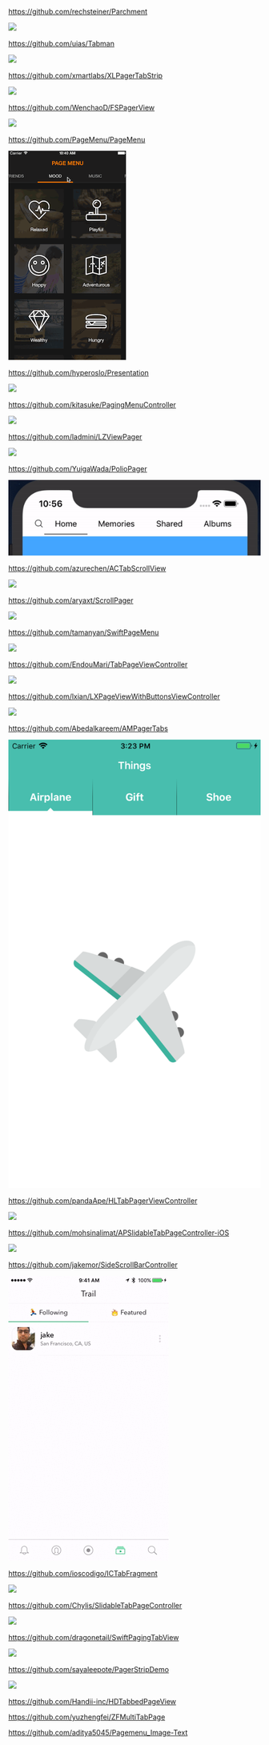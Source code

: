 https://github.com/rechsteiner/Parchment

![](https://camo.githubusercontent.com/f5cf1643841bdbde0e7b83147089856725e8e0ce/68747470733a2f2f72656368737465696e65722d70617263686d656e742e73332e65752d63656e7472616c2d312e616d617a6f6e6177732e636f6d2f70617263686d656e742d64656c65676174652e676966)

https://github.com/uias/Tabman

![](https://github.com/uias/Tabman/raw/master/Docs/img/tm_header.png)


https://github.com/xmartlabs/XLPagerTabStrip

![](https://github.com/xmartlabs/XLPagerTabStrip/raw/master/Example/instagram.gif)

https://github.com/WenchaoD/FSPagerView

![](https://cloud.githubusercontent.com/assets/5186464/22688057/9003d880-ed65-11e6-882e-4587c97c8878.gif)

https://github.com/PageMenu/PageMenu

![](https://raw.githubusercontent.com/uacaps/ResourceRepo/master/PageMenu/PageMenuDemo.gif)

https://github.com/hyperoslo/Presentation

![](https://raw.githubusercontent.com/hyperoslo/Presentation/master/Example/Parallax/Images/Parallax-v2.gif)

https://github.com/kitasuke/PagingMenuController

![](https://raw.githubusercontent.com/wiki/kitasuke/PagingMenuController/images/demo4.gif)

https://github.com/ladmini/LZViewPager

![](https://github.com/ladmini/LZViewPager/raw/master/webimages/demo.gif)

https://github.com/YuigaWada/PolioPager

![](https://github.com/YuigaWada/PolioPager/raw/master/image/PolioPager.gif)

https://github.com/azurechen/ACTabScrollView

![](https://github.com/azurechen/ACTabScrollView/raw/master/Screenshots/demo-1.gif)

https://github.com/aryaxt/ScrollPager

![](https://camo.githubusercontent.com/014e145bc0e3364e56400ba00a7687e52305d6a7/68747470733a2f2f7261772e6769746875622e636f6d2f6172796178742f5363726f6c6c50616765722f6d61737465722f7363726f6c6c50616765722e706e67)

https://github.com/tamanyan/SwiftPageMenu

![](https://raw.githubusercontent.com/tamanyan/SwiftPageMenu/master/screen_captures/1.gif)

https://github.com/EndouMari/TabPageViewController

![](https://raw.githubusercontent.com/wiki/EndouMari/TabPageViewController/images/demo2.gif)

https://github.com/lxian/LXPageViewWithButtonsViewController

![](https://github.com/lxian/LXPageViewWithButtonsViewController/raw/master/screenshot0.png)

https://github.com/Abedalkareem/AMPagerTabs

![](https://github.com/Abedalkareem/AMPagerTabs/raw/master/Screen%20Shot.png)

https://github.com/pandaApe/HLTabPagerViewController

![](https://github.com/pandaApe/HLTabPagerViewController/raw/master/example.gif)

https://github.com/mohsinalimat/APSlidableTabPageController-iOS

![](https://cloud.githubusercontent.com/assets/16682908/12745471/ac8c307e-c999-11e5-83e1-455f949cc4d6.gif)

https://github.com/jakemor/SideScrollBarController

![](https://github.com/jakemor/SideScrollBarController/raw/master/SideScrollBarControllerDemo.gif?raw=true)

https://github.com/ioscodigo/ICTabFragment

![](https://github.com/ioscodigo/ICTabFragment/raw/master/Images/first.gif)

https://github.com/Chylis/SlidableTabPageController

![](https://cloud.githubusercontent.com/assets/653946/17933575/d8ad7318-6a14-11e6-9b0e-d5cae9ae719c.gif)

https://github.com/dragonetail/SwiftPagingTabView

![](https://github.com/dragonetail/SwiftPagingTabView)

https://github.com/sayaleepote/PagerStripDemo

![](https://user-images.githubusercontent.com/14230368/39244999-18772e5a-48b0-11e8-9b11-8eaaf042706c.gif)

https://github.com/Handii-inc/HDTabbedPageView

https://github.com/yuzhengfei/ZFMultiTabPage

https://github.com/aditya5045/Pagemenu_Image-Text
